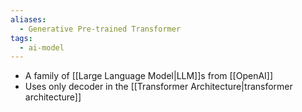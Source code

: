 ```yaml
---
aliases:
  - Generative Pre-trained Transformer
tags:
  - ai-model
---
```

- A family of [[Large Language Model|LLM]]s from [[OpenAI]]
- Uses only decoder in the [[Transformer Architecture|transformer architecture]]